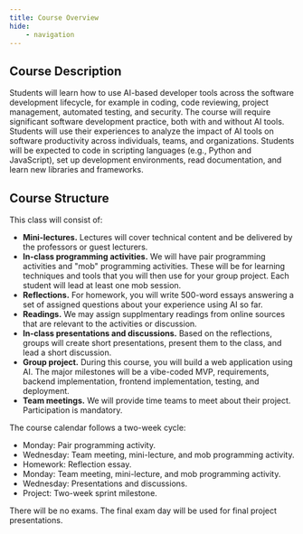 ```yaml
---
title: Course Overview
hide:
    - navigation
---
```


## Course Description

Students will learn how to use AI-based developer tools across the software development lifecycle, for example in coding, code reviewing, project management, automated testing, and security. The course will require significant software development practice, both with and without AI tools. Students will use their experiences to analyze the impact of AI tools on software productivity across individuals, teams, and organizations. Students will be expected to code in scripting languages (e.g., Python and JavaScript), set up development environments, read documentation, and learn new libraries and frameworks.

## Course Structure

This class will consist of:

- **Mini-lectures.** Lectures will cover technical content and be delivered by the professors or guest lecturers.
- **In-class programming activities.** We will have pair programming activities and "mob" programming activities. These will be for learning techniques and tools that you will then use for your group project. Each student will lead at least one mob session.
- **Reflections.** For homework, you will write 500-word essays answering a set of assigned questions about your experience using AI so far.
- **Readings.** We may assign supplmentary readings from online sources that are relevant to the activities or discussion.
- **In-class presentations and discussions.** Based on the reflections, groups will create short presentations, present them to the class, and lead a short discussion.
- **Group project.** During this course, you will build a web application using AI. The major milestones will be a vibe-coded MVP, requirements, backend implementation, frontend implementation, testing, and deployment.
- **Team meetings.** We will provide time teams to meet about their project. Participation is mandatory.

The course calendar follows a two-week cycle:

- Monday: Pair programming activity.
- Wednesday: Team meeting, mini-lecture, and mob programming activity.
- Homework: Reflection essay.
- Monday: Team meeting, mini-lecture, and mob programming activity.
- Wednesday: Presentations and discussions.
- Project: Two-week sprint milestone.

There will be no exams. The final exam day will be used for final project presentations.




